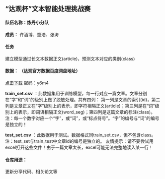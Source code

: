 ## “达观杯”文本智能处理挑战赛

#### 队伍名称：炼丹小分队

**成员：** 许涵博、童浩、张涛

#### 任务

建立模型通过长文本数据正文(article)，预测文本对应的类别(class)

#### **数据：** （达观官方数据百度网盘地址）

[点击下载](https://pan.baidu.com/s/13IMDPMz0rf8kM1JAea53uQ)   密码：y6m4

**train_set.csv** ：此数据集用于训练模型，每一行对应一篇文章。文章分别在“字”和“词”的级别上做了脱敏处理。共有四列： 第一列是文章的索引(id)，第二列是文章正文在“字”级别上的表示，即字符相隔正文(article)；第三列是在“词”级别上的表示，即词语相隔正文(word_seg)；第四列是这篇文章的标注(class)。 注：每一个数字对应一个“字”，或“词”，或“标点符号”。“字”的编号与“词”的编号是独立的！ 

**test_set.csv** ：此数据用于测试。数据格式同train_set.csv，但不包含class。 注：test_set与train_test中文章id的编号是独立的。 友情提示：请不要尝试用excel打开这些文件！由于一篇文章太长，excel可能无法完整地读入某一行！ 

#### 仓库用途：

更新分享代码、相关论文等